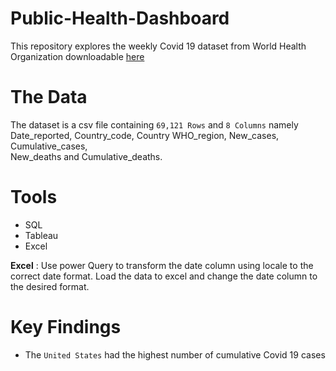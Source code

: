 # Public-Health-Dashboard
This repository explores the weekly Covid 19 dataset from World Health Organization downloadable [here](WHO-COVID-19-global-data.csv)

# The Data
The dataset is a csv file containing `69,121 Rows` and `8 Columns` namely Date_reported,	Country_code,	Country	WHO_region,	New_cases,	Cumulative_cases,	
New_deaths and Cumulative_deaths.

# Tools
- SQL
- Tableau
- Excel

**Excel** : Use power Query to transform the date column using locale to the correct date format.
            Load the data to excel and change the date column to the desired format.
            
# Key Findings
- The `United States` had the highest number of cumulative Covid 19 cases

